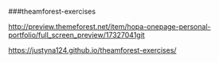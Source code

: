 ###theamforest-exercises

http://preview.themeforest.net/item/hopa-onepage-personal-portfolio/full_screen_preview/17327041git

https://justyna124.github.io/theamforest-exercises/
